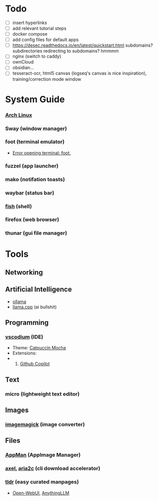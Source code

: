 # Todo
- [ ] insert hyperlinks
- [ ] add relevant tutorial steps
- [ ] docker compose
- [ ] add config files for default apps
- [ ] https://desec.readthedocs.io/en/latest/quickstart.html subdomains? subdirectories redirecting to subdomains? hmmmm
- [ ] nginx (switch to caddy)
- [ ] ownCloud 
- [ ] obsidian... 
- [ ] tesseract-ocr, html5 canvas (logseq's canvas is nice inspiration), training/correction mode window
# System Guide
### [Arch Linux](https://wiki.archlinux.org/title/Installation_guide)
### Sway (window manager)
### foot (terminal emulator)
- [Error opening terminal: foot.](https://codeberg.org/dnkl/foot/issues/718#issuecomment-264334)
### fuzzel (app launcher)
### mako (notifation toasts)
### waybar (status bar)
### [fish](https://fishshell.com/docs/current/index.html) (shell)
### firefox (web browser)
### thunar (gui file manager)

# Tools
## Networking
## Artificial Intelligence
- [ollama](https://ollama.com/download)
- [llama.cpp](https://github.com/ggml-org/llama.cpp?tab=readme-ov-file) (ai bullshit)
## Programming
### [vscodium](https://github.com/VSCodium/vscodium?tab=readme-ov-file#install-on-arch-linux) (IDE)
- Theme: [Catpuccin Mocha](https://github.com/catppuccin/vscode)
- Extensions:
- 1. [Github Copilot](https://github.com/VSCodium/vscodium/discussions/1487)
## Text
### micro (lightweight text editor)
## Images
### [imagemagick](https://imagemagick.org/script/command-line-tools.php) (image converter)
## Files
### [AppMan](https://github.com/ivan-hc/AM) (AppImage Manager)
### [axel](https://github.com/axel-download-accelerator/axel), [aria2c](https://github.com/aria2/aria2) (cli download accelerator)
### [tldr](https://github.com/tldr-pages/tlrc) (easy curated manpages)
- [Open-WebUI](https://github.com/open-webui/open-webui), [AnythingLLM](https://github.com/Mintplex-Labs/anything-llm) 
